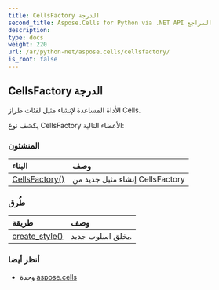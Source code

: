 ```yaml
---
title: CellsFactory الدرجة
second_title: Aspose.Cells for Python via .NET API المراجع
description:
type: docs
weight: 220
url: /ar/python-net/aspose.cells/cellsfactory/
is_root: false
---
```

##  CellsFactory الدرجة
الأداة المساعدة لإنشاء مثيل لفئات طراز Cells.



يكشف نوع CellsFactory الأعضاء التالية:

###  المنشئون
| البناء| وصف|
| :- | :- |
| [CellsFactory()](/cells/ar/python-net/aspose.cells/cellsfactory/__init__/#) | إنشاء مثيل جديد من CellsFactory|


###  طُرق
| طريقة| وصف|
| :- | :- |
| [create_style()](/cells/ar/python-net/aspose.cells/cellsfactory/create_style/#) | يخلق اسلوب جديد.|



###  أنظر أيضا
* وحدة [aspose.cells](..)
